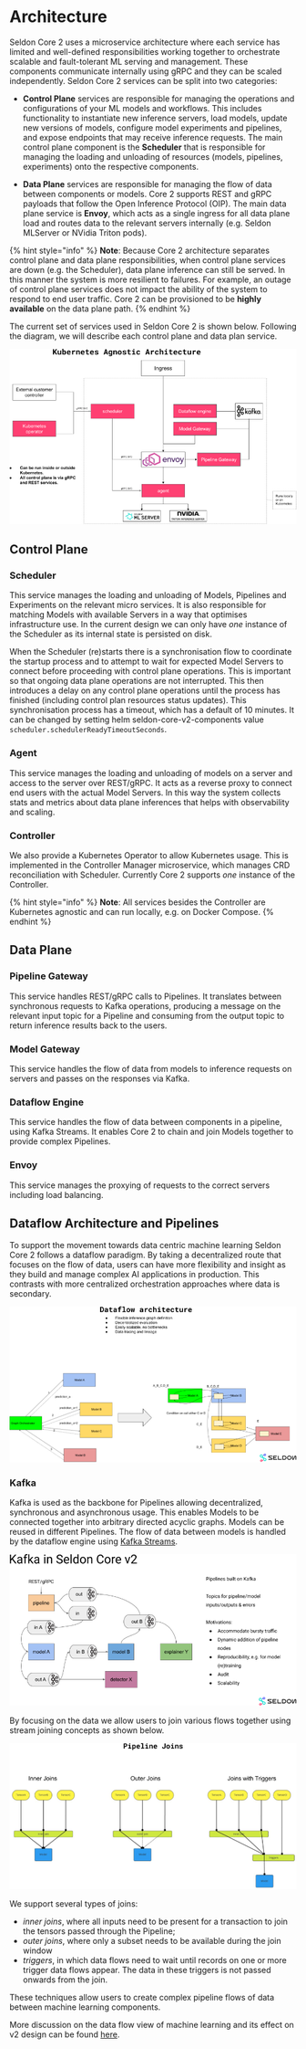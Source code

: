 # Architecture

Seldon Core 2 uses a microservice architecture where each service has limited and well-defined responsibilities working together to orchestrate scalable and fault-tolerant ML serving and management. These components communicate internally using gRPC and they can be scaled independently. Seldon Core 2 services can be split into two categories: 

* **Control Plane** services are responsible for managing the operations and configurations of your ML models and workflows. This includes functionality to instantiate new inference servers, load models, update new versions of models, configure model experiments and pipelines, and expose endpoints that may receive inference requests. The main control plane component is the **Scheduler** that is responsible for managing the loading and unloading of resources (models, pipelines, experiments) onto the respective components.

* **Data Plane** services are responsible for managing the flow of data between components or models. Core 2 supports REST and gRPC payloads that follow the Open Inference Protocol (OIP). The main data plane service is **Envoy**, which acts as a single ingress for all data plane load and routes data to the relevant servers internally (e.g. Seldon MLServer or NVidia Triton pods). 

{% hint style="info" %}
**Note**: Because Core 2 architecture separates control plane and data plane responsibilities, when control plane services are down (e.g. the Scheduler), data plane inference can still be served. In this manner the system is more resilient to failures. For example, an outage of control plane services does not impact the ability of the system to respond to end user traffic. Core 2 can be provisioned to be **highly available** on the data plane path. 
{% endhint %}


The current set of services used in Seldon Core 2 is shown below. Following the diagram, we will describe each control plane and data plan service.

![architecture](../images/architecture.png)

## Control Plane

### Scheduler
This service manages the loading and unloading of Models, Pipelines and Experiments on the relevant micro services. It is also responsible for matching Models with available Servers in a way that optimises infrastructure use. In the current design we can only have _one_ instance of the Scheduler as its internal state is persisted on disk.

When the Scheduler (re)starts there is a synchronisation flow to coordinate the startup process and to attempt to wait for expected Model Servers to connect before proceeding with control plane operations. This is important so that ongoing data plane operations are not interrupted. This then introduces a delay on any control plane operations until the process has finished (including control plan resources status updates). This synchronisation process has a timeout, which has a default of 10 minutes. It can be changed by setting helm seldon-core-v2-components value `scheduler.schedulerReadyTimeoutSeconds`.

### Agent 
This service manages the loading and unloading of models on a server and access to the server over REST/gRPC. It acts as a reverse proxy to connect end users with the actual Model Servers. In this way the system collects stats and metrics about data plane inferences that helps with observability and scaling. 

### Controller
We also provide a Kubernetes Operator to allow Kubernetes usage. This is implemented in the Controller Manager microservice, which manages CRD reconciliation with Scheduler. Currently Core 2 supports _one_ instance of the Controller.

{% hint style="info" %}
**Note**: All services besides the Controller are Kubernetes agnostic and can run locally, e.g. on Docker Compose.
{% endhint %}

## Data Plane

### Pipeline Gateway 
This service handles REST/gRPC calls to Pipelines. It translates between synchronous requests to Kafka operations, producing a message on the relevant input topic for a Pipeline and consuming from the output topic to return inference results back to the users.

### Model Gateway 
This service handles the flow of data from models to inference requests on servers and passes on the responses via Kafka.

### Dataflow Engine 
This service handles the flow of data between components in a pipeline, using Kafka Streams. It enables Core 2 to chain and join Models together to provide complex Pipelines.

### Envoy 
This service manages the proxying of requests to the correct servers including load balancing.

## Dataflow Architecture and Pipelines

To support the movement towards data centric machine learning Seldon Core 2 follows a dataflow paradigm. By taking a decentralized route that focuses on the flow of data, users can have more flexibility and insight as they build and manage complex AI applications in production. This contrasts with more centralized orchestration approaches where data is secondary.

![dataflow](../images/dataflow.png)

### Kafka
Kafka is used as the backbone for Pipelines allowing decentralized, synchronous and asynchronous usage. This enables Models to be connected together into arbitrary directed acyclic graphs. Models can be reused in different Pipelines. The flow of data between models is handled by the dataflow engine using [Kafka Streams](https://docs.confluent.io/platform/current/streams/concepts.html).

![kafka](../images/kafka.png)

By focusing on the data we allow users to join various flows together using stream joining concepts as shown below.

![joins](../images/joins.png)

We support several types of joins:
* _inner joins_, where all inputs need to be present for a transaction to join the tensors passed through the Pipeline;
* _outer joins_, where only a subset needs to be available during the join window
* _triggers_, in which data flows need to wait until records on one or more trigger data flows appear. The data in these triggers is not passed onwards from the join.

These techniques allow users to create complex pipeline flows of data between machine learning components.

More discussion on the data flow view of machine learning and its effect on v2 design can be found [here](dataflow.md).
